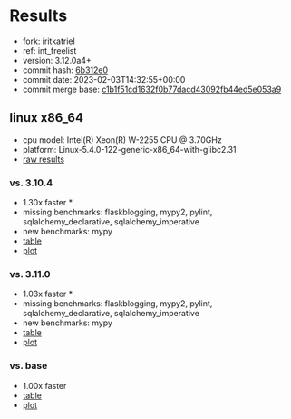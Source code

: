 # Results

- fork: iritkatriel
- ref: int_freelist
- version: 3.12.0a4+
- commit hash: [6b312e0](https://github.com/iritkatriel/cpython/commit/6b312e0)
- commit date: 2023-02-03T14:32:55+00:00
- commit merge base: [c1b1f51cd1632f0b77dacd43092fb44ed5e053a9](https://github.com/iritkatriel/cpython/commit/c1b1f51cd1632f0b77dacd43092fb44ed5e053a9)

## linux x86_64

- cpu model: Intel(R) Xeon(R) W-2255 CPU @ 3.70GHz
- platform: Linux-5.4.0-122-generic-x86_64-with-glibc2.31
- [raw results](bm-20230203-linux-x86_64-iritkatriel-int_freelist-3.12.0a4%2B-6b312e0.json)

### vs. 3.10.4

- 1.30x faster \*
- missing benchmarks: flaskblogging, mypy2, pylint, sqlalchemy_declarative, sqlalchemy_imperative
- new benchmarks: mypy
- [table](bm-20230203-linux-x86_64-iritkatriel-int_freelist-3.12.0a4%2B-6b312e0-vs-3.10.4.md)
- [plot](bm-20230203-linux-x86_64-iritkatriel-int_freelist-3.12.0a4%2B-6b312e0-vs-3.10.4.png)

### vs. 3.11.0

- 1.03x faster \*
- missing benchmarks: flaskblogging, mypy2, pylint, sqlalchemy_declarative, sqlalchemy_imperative
- new benchmarks: mypy
- [table](bm-20230203-linux-x86_64-iritkatriel-int_freelist-3.12.0a4%2B-6b312e0-vs-3.11.0.md)
- [plot](bm-20230203-linux-x86_64-iritkatriel-int_freelist-3.12.0a4%2B-6b312e0-vs-3.11.0.png)

### vs. base

- 1.00x faster
- [table](bm-20230203-linux-x86_64-iritkatriel-int_freelist-3.12.0a4%2B-6b312e0-vs-base.md)
- [plot](bm-20230203-linux-x86_64-iritkatriel-int_freelist-3.12.0a4%2B-6b312e0-vs-base.png)

